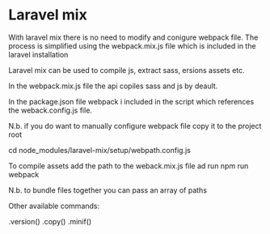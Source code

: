Laravel mix
==============

With laravel mix there is no need to modify and conigure webpack file. The process is simplified using the webpack.mix.js file which is included
in the laravel installation

Laravel mix can be used to compile js, extract sass, ersions assets etc.

In the webpack.mix.js file the api copiles sass and js by deault.

In the package.json file webpack i included in the script which references the weback.config.js file.

N.b. if you do want to manually configure webpack file copy it to the project root

cd node_modules/laravel-mix/setup/webpath.config.js

To compile assets add the path to the weback.mix.js file ad run npm run webpack

N.b. to bundle files together you can pass an array of paths

Other available commands:

.version()
.copy()
.minif()

